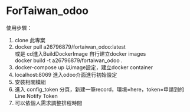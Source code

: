 # ForTaiwan_odoo

使用步驟：
1. clone 此專案
2. docker pull a26796879/fortaiwan_odoo:latest  
   或是 cd進入BuildDockerImage   自行建立docker images  
   docker build -t a26796879/fortaiwan_odoo .
3. docker-compose up 以image設定，建立docker container
4. localhost:8069 進入odoo介面進行初始設定
5. 安裝相關模組
6. 進入 config_token 分頁，新建一筆record，環境=here，token=申請到的Line Notify Token
7. 可以依個人需求調整排程時間  

